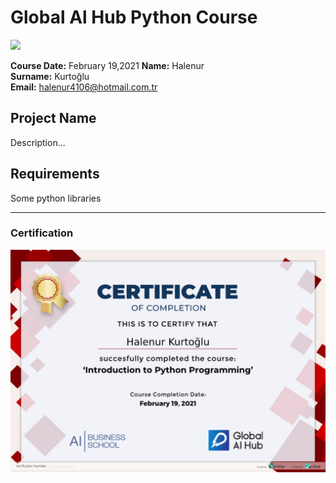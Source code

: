 # Global Al Hub Python Course
![](img/logo.png)

**Course Date:** February 19,2021 
**Name:** Halenur  
**Surname:** Kurtoğlu  
**Email:** halenur4106@hotmail.com.tr

## Project Name
Description...

## Requirements
Some python libraries

---

### Certification
![](img/certificate.png)

